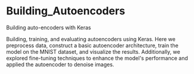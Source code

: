 # Building_Autoencoders
Building auto-encoders with Keras


Building, training, and evaluating autoencoders using Keras. Here we preprocess data, construct a basic autoencoder architecture, train the model on the MNIST dataset, and visualize the results. Additionally, we explored fine-tuning techniques to enhance the model's performance and applied the autoencoder to denoise images.
